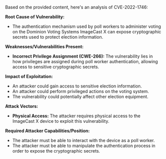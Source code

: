 Based on the provided content, here's an analysis of CVE-2022-1746:

**Root Cause of Vulnerability:**

*   The authentication mechanism used by poll workers to administer voting on the Dominion Voting Systems ImageCast X can expose cryptographic secrets used to protect election information.

**Weaknesses/Vulnerabilities Present:**

*   **Incorrect Privilege Assignment (CWE-266):** The vulnerability lies in how privileges are assigned during poll worker authentication, allowing access to sensitive cryptographic secrets.

**Impact of Exploitation:**

*   An attacker could gain access to sensitive election information.
*   An attacker could perform privileged actions on the voting system.
*   The vulnerability could potentially affect other election equipment.

**Attack Vectors:**

*   **Physical Access:** The attacker requires physical access to the ImageCast X device to exploit this vulnerability.

**Required Attacker Capabilities/Position:**

*   The attacker must be able to interact with the device as a poll worker.
*   The attacker must be able to manipulate the authentication process in order to expose the cryptographic secrets.